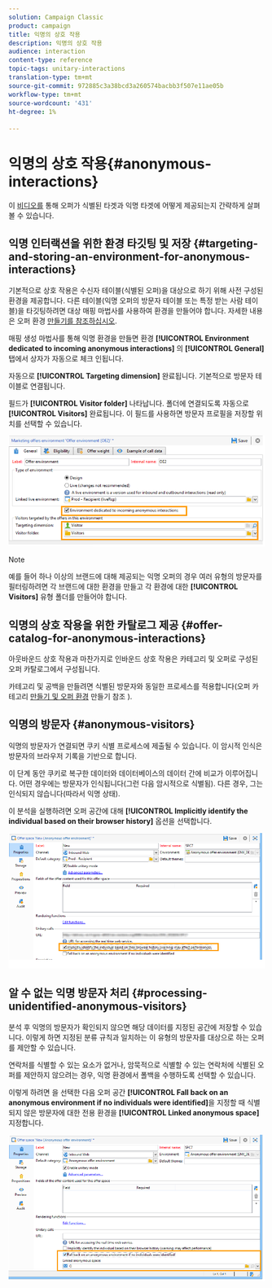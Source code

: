 ```yaml
---
solution: Campaign Classic
product: campaign
title: 익명의 상호 작용
description: 익명의 상호 작용
audience: interaction
content-type: reference
topic-tags: unitary-interactions
translation-type: tm+mt
source-git-commit: 972885c3a38bcd3a260574bacbb3f507e11ae05b
workflow-type: tm+mt
source-wordcount: '431'
ht-degree: 1%

---
```



# 익명의 상호 작용{#anonymous-interactions}

이 [비디오를](https://helpx.adobe.com/campaign/classic/how-to/indetified-and-anonymous-interaction-in-acv6.html?playlist=/ccx/v1/collection/product/campaign/classic/segment/digital-marketers/explevel/intermediate/applaunch/get-started/collection.ccx.js&amp;ref=helpx.adobe.com) 통해 오퍼가 식별된 타겟과 익명 타겟에 어떻게 제공되는지 간략하게 살펴볼 수 있습니다.

## 익명 인터랙션을 위한 환경 타깃팅 및 저장 {#targeting-and-storing-an-environment-for-anonymous-interactions}

기본적으로 상호 작용은 수신자 테이블(식별된 오퍼)을 대상으로 하기 위해 사전 구성된 환경을 제공합니다. 다른 테이블(익명 오퍼의 방문자 테이블 또는 특정 받는 사람 테이블)을 타깃팅하려면 대상 매핑 마법사를 사용하여 환경을 만들어야 합니다. 자세한 내용은 오퍼 환경 [만들기를 참조하십시오](../../interaction/using/live-design-environments.md#creating-an-offer-environment).

매핑 생성 마법사를 통해 익명 환경을 만들면 환경 **[!UICONTROL Environment dedicated to incoming anonymous interactions]** 의 **[!UICONTROL General]** 탭에서 상자가 자동으로 체크 인됩니다.

자동으로 **[!UICONTROL Targeting dimension]** 완료됩니다. 기본적으로 방문자 테이블로 연결됩니다.

필드가 **[!UICONTROL Visitor folder]** 나타납니다. 폴더에 연결되도록 자동으로 **[!UICONTROL Visitors]** 완료됩니다. 이 필드를 사용하면 방문자 프로필을 저장할 위치를 선택할 수 있습니다.

![](assets/anonymous_environment_option.png)

>[!NOTE]
>
>예를 들어 하나 이상의 브랜드에 대해 제공되는 익명 오퍼의 경우 여러 유형의 방문자를 필터링하려면 각 브랜드에 대한 환경을 만들고 각 환경에 대한 **[!UICONTROL Visitors]** 유형 폴더를 만들어야 합니다.

## 익명의 상호 작용을 위한 카탈로그 제공 {#offer-catalog-for-anonymous-interactions}

아웃바운드 상호 작용과 마찬가지로 인바운드 상호 작용은 카테고리 및 오퍼로 구성된 오퍼 카탈로그에서 구성됩니다.

카테고리 및 공백을 만들려면 식별된 방문자와 동일한 프로세스를 적용합니다(오퍼 카테고리 [만들기 및 오퍼 환경](../../interaction/using/creating-offer-categories.md) 만들기 참조 [](../../interaction/using/live-design-environments.md#creating-an-offer-environment)).

## 익명의 방문자 {#anonymous-visitors}

익명의 방문자가 연결되면 쿠키 식별 프로세스에 제출될 수 있습니다. 이 암시적 인식은 방문자의 브라우저 기록을 기반으로 합니다.

이 단계 동안 쿠키로 복구한 데이터와 데이터베이스의 데이터 간에 비교가 이루어집니다. 어떤 경우에는 방문자가 인식됩니다(그런 다음 암시적으로 식별됨). 다른 경우, 그는 인식되지 않습니다(따라서 익명 상태).

이 분석을 실행하려면 오퍼 공간에 대해 **[!UICONTROL Implicitly identify the individual based on their browser history]** 옵션을 선택합니다.

![](assets/identification_anonymous_visitors.png)

## 알 수 없는 익명 방문자 처리 {#processing-unidentified-anonymous-visitors}

분석 후 익명의 방문자가 확인되지 않으면 해당 데이터를 지정된 공간에 저장할 수 있습니다. 이렇게 하면 지정된 분류 규칙과 일치하는 이 유형의 방문자를 대상으로 하는 오퍼를 제안할 수 있습니다.

연락처를 식별할 수 있는 요소가 없거나, 암묵적으로 식별할 수 있는 연락처에 식별된 오퍼를 제안하지 않으려는 경우, 익명 환경에서 폴백을 수행하도록 선택할 수 있습니다.

이렇게 하려면 을 선택한 다음 오퍼 공간 **[!UICONTROL Fall back on an anonymous environment if no individuals were identified]**&#x200B;을 지정할 때 식별되지 않은 방문자에 대한 전용 환경을 **[!UICONTROL Linked anonymous space]** 지정합니다.

![](assets/anonymous_to_anonymous_environment.png)

